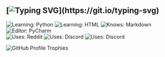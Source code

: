 <!--
**rumyantsev168/rumyantsev168** is a ✨ _special_ ✨ repository because its `README.md` (this file) appears on your GitHub profile.

Here are some ideas to get you started:

- 🔭 I’m currently working on ...
- 🌱 I’m currently learning ...
- 👯 I’m looking to collaborate on ...
- 🤔 I’m looking for help with ...
- 💬 Ask me about ...
- 📫 How to reach me: ...
- 😄 Pronouns: ...
- ⚡ Fun fact: ...
-->

[![Typing SVG](https://readme-typing-svg.herokuapp.com?font=Fira+Code&duration=4000&pause=500&color=DADADA&multiline=true&repeat=false&width=435&height=60&lines=Hello+there!+I'm+rumyantsev168;And+this+is+my+GitHub+profile!)](https://git.io/typing-svg)
---
![Learning: Python](https://img.shields.io/badge/Learning-Python-FFF?logo=python&warning&color=1f7a0c&labelColor=white)
![Learning: HTML](https://img.shields.io/badge/Learning-HTML-FFF?logo=html5&warning&color=orange&labelColor=white)
![Knows: Markdown](https://img.shields.io/badge/Knows-MarkDown-FFF?color=lightgray&logo=markdown&logoColor=gray&labelColor=white)
![Editor: PyCharm](https://img.shields.io/badge/Editor-PyCharm-FFF?logo=pycharm&warning&color=green&logoColor=darkgreen&labelColor=white)\
![Uses: Reddit](https://img.shields.io/badge/Uses-Reddit-FFF?logo=reddit&warning&color=d93900&logoColor=d93900&labelColor=white)
![Uses: Discord](https://img.shields.io/badge/Uses-Discord-FFF?logo=discord&warning&color=7289da&logoColor=7289da&labelColor=white)
![Uses: Discord](https://img.shields.io/badge/Uses-Telegram-FFF?logo=telegram&warning&color=27a7e7&logoColor=27a7e7&labelColor=white)

![GitHub Profile Trophies](https://github-profile-trophy.vercel.app/?username=rumyantsev168&theme=darkhub)
